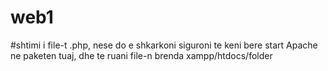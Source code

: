 # web1

#shtimi i file-t .php, nese do e shkarkoni siguroni te keni bere start Apache ne paketen tuaj, dhe te ruani file-n brenda xampp/htdocs/folder
